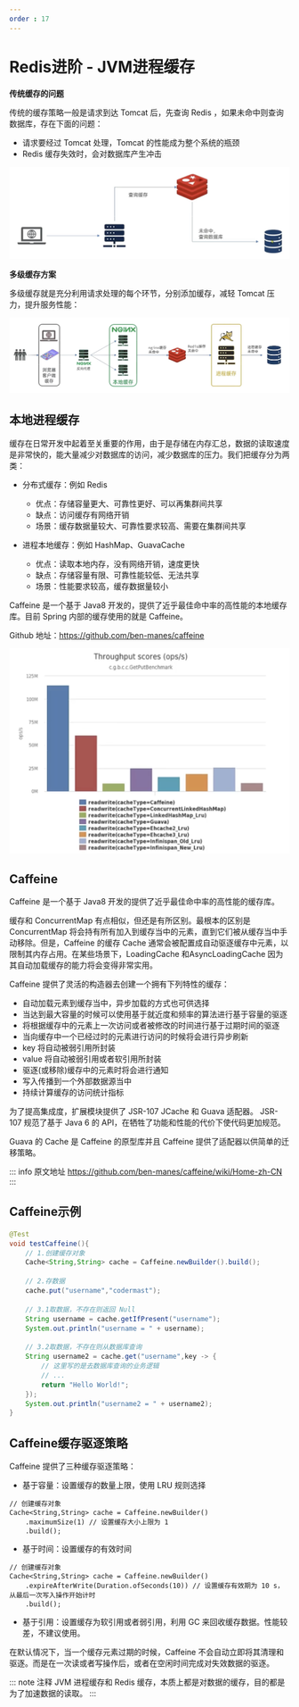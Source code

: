 ```yaml
---
order : 17
---
```

# Redis进阶 - JVM进程缓存

**传统缓存的问题**

传统的缓存策略一般是请求到达 Tomcat 后，先查询 Redis ，如果未命中则查询数据库，存在下面的问题：

- 请求要经过 Tomcat 处理，Tomcat 的性能成为整个系统的瓶颈
- Redis 缓存失效时，会对数据库产生冲击

![](../../../assets/redis-advance-multi-level-cache/2023-06-29-17-58-08.png)


**多级缓存方案**

多级缓存就是充分利用请求处理的每个环节，分别添加缓存，减轻 Tomcat 压力，提升服务性能：

![](../../../assets/redis-advance-multi-level-cache/2023-06-29-18-03-03.png)

## 本地进程缓存

缓存在日常开发中起着至关重要的作用，由于是存储在内存汇总，数据的读取速度是非常快的，能大量减少对数据库的访问，减少数据库的压力。我们把缓存分为两类：

- 分布式缓存：例如 Redis
    - 优点：存储容量更大、可靠性更好、可以再集群间共享
    - 缺点：访问缓存有网络开销
    - 场景：缓存数据量较大、可靠性要求较高、需要在集群间共享

- 进程本地缓存：例如 HashMap、GuavaCache
    - 优点：读取本地内存，没有网络开销，速度更快
    - 缺点：存储容量有限、可靠性能较低、无法共享
    - 场景：性能要求较高，缓存数据量较小

Caffeine 是一个基于 Java8 开发的，提供了近乎最佳命中率的高性能的本地缓存库。目前 Spring 内部的缓存使用的就是 Caffeine。

Github 地址：https://github.com/ben-manes/caffeine

![](../../../assets/redis-advance-jvm-process-cache/2023-08-26-19-50-42.png)

## Caffeine

Caffeine 是一个基于 Java8 开发的提供了近乎最佳命中率的高性能的缓存库。

缓存和 ConcurrentMap 有点相似，但还是有所区别。最根本的区别是 ConcurrentMap 将会持有所有加入到缓存当中的元素，直到它们被从缓存当中手动移除。但是，Caffeine 的缓存 Cache 通常会被配置成自动驱逐缓存中元素，以限制其内存占用。在某些场景下，LoadingCache 和AsyncLoadingCache 因为其自动加载缓存的能力将会变得非常实用。

Caffeine 提供了灵活的构造器去创建一个拥有下列特性的缓存：

- 自动加载元素到缓存当中，异步加载的方式也可供选择
- 当达到最大容量的时候可以使用基于就近度和频率的算法进行基于容量的驱逐
- 将根据缓存中的元素上一次访问或者被修改的时间进行基于过期时间的驱逐
- 当向缓存中一个已经过时的元素进行访问的时候将会进行异步刷新
- key 将自动被弱引用所封装
- value 将自动被弱引用或者软引用所封装
- 驱逐(或移除)缓存中的元素时将会进行通知
- 写入传播到一个外部数据源当中
- 持续计算缓存的访问统计指标

为了提高集成度，扩展模块提供了 JSR-107 JCache 和 Guava 适配器。 JSR-107 规范了基于 Java 6 的 API，在牺牲了功能和性能的代价下使代码更加规范。

Guava 的 Cache 是 Caffeine 的原型库并且 Caffeine 提供了适配器以供简单的迁移策略。

::: info 原文地址
https://github.com/ben-manes/caffeine/wiki/Home-zh-CN
:::
## Caffeine示例

```java
@Test
void testCaffeine(){
    // 1.创建缓存对象
    Cache<String,String> cache = Caffeine.newBuilder().build();

    // 2.存数据
    cache.put("username","codermast");

    // 3.1取数据，不存在则返回 Null
    String username = cache.getIfPresent("username");
    System.out.println("username = " + username);

    // 3.2取数据，不存在则从数据库查询
    String username2 = cache.get("username",key -> {
        // 这里写的是去数据库查询的业务逻辑
        // ...
        return "Hello World!";
    });
    System.out.println("username2 = " + username2);
}
```

## Caffeine缓存驱逐策略

Caffeine 提供了三种缓存驱逐策略：

- 基于容量：设置缓存的数量上限，使用 LRU 规则选择

```java:no-line-numbers
// 创建缓存对象
Cache<String,String> cache = Caffeine.newBuilder()
    .maximumSize(1) // 设置缓存大小上限为 1
    .build();
```

- 基于时间：设置缓存的有效时间

```java:no-line-numbers
// 创建缓存对象
Cache<String,String> cache = Caffeine.newBuilder()
    .expireAfterWrite(Duration.ofSeconds(10)) // 设置缓存有效期为 10 s，从最后一次写入操作开始计时
    .build();
```

- 基于引用：设置缓存为软引用或者弱引用，利用 GC 来回收缓存数据。性能较差，不建议使用。

在默认情况下，当一个缓存元素过期的时候，Caffeine 不会自动立即将其清理和驱逐。而是在一次读或者写操作后，或者在空闲时间完成对失效数据的驱逐。

::: note 注释
JVM 进程缓存和 Redis 缓存，本质上都是对数据的缓存，目的都是为了加速数据的读取。
:::